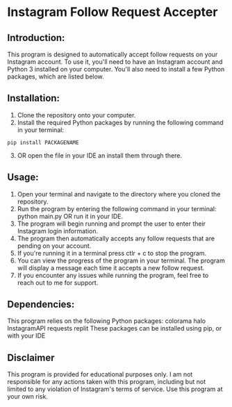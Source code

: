 # Instagram Follow Request Accepter

## Introduction:
This program is designed to automatically accept follow requests on your Instagram account. To use it, you'll need to have an Instagram account and Python 3 installed on your computer. You'll also need to install a few Python packages, which are listed below.

## Installation:
1. Clone the repository onto your computer.
2. Install the required Python packages by running the following command in your terminal:
```bas
pip install PACKAGENAME
```
3. OR open the file in your IDE an install them through there.
## Usage: 
1. Open your terminal and navigate to the directory where you cloned the repository.
2. Run the program by entering the following command in your terminal:
python main.py
OR run it in your IDE.
3. The program will begin running and prompt the user to enter their Instagram login information.
4. The program then automatically accepts any follow requests that are pending on your account.
5. If you're running it in a terminal press ctlr + c to stop the program.
6. You can view the progress of the program in your terminal. The program will display a message each time it accepts a new follow request.
7. If you encounter any issues while running the program, feel free to reach out to me for support.

## Dependencies:
This program relies on the following Python packages:
colorama
halo
InstagramAPI
requests
replit
These packages can be installed using pip, or with your IDE

## Disclaimer
This program is provided for educational purposes only. I am not responsible for any actions taken with this program, including but not limited to any violation of Instagram's terms of service. Use this program at your own risk.
